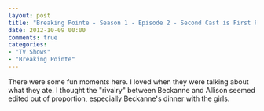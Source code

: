 ```yaml
---
layout: post
title: "Breaking Pointe - Season 1 - Episode 2 - Second Cast is First Place For Losers"
date: 2012-10-09 00:00
comments: true
categories:
- "TV Shows"
- "Breaking Pointe"
---
```


There were some fun moments here. I loved when they were talking
about what they ate. I thought the "rivalry" between Beckanne
and Allison seemed edited out of proportion, especially
Beckanne's dinner with the girls.
